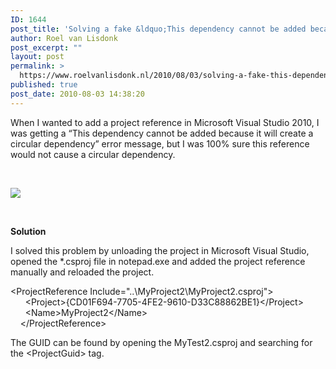 ```yaml
---
ID: 1644
post_title: 'Solving a fake &ldquo;This dependency cannot be added because it will create a circular dependency&rdquo; in Microsoft Visual Studio 2010'
author: Roel van Lisdonk
post_excerpt: ""
layout: post
permalink: >
  https://www.roelvanlisdonk.nl/2010/08/03/solving-a-fake-this-dependency-cannot-be-added-because-it-will-create-a-circular-dependency-in-microsoft-visual-studio-2010/
published: true
post_date: 2010-08-03 14:38:20
---
```

<p>When I wanted to add a project reference in Microsoft Visual Studio 2010, I was getting a “This dependency cannot be added because it will create a circular dependency” error message, but I was 100% sure this reference would not cause a circular dependency.</p>  <p>&#160;</p>  <p><img src="http://blogs.msdn.com/blogfiles/saraford/WindowsLiveWriter/DidyouknowHowtochangethebuildorderforyou_CB00/image_12.png" /></p>  <p>&#160;</p>  <p><strong>Solution</strong></p>  <p>I solved this problem by unloading the project in Microsoft Visual Studio, opened the *.csproj file in notepad.exe and added the project reference manually and reloaded the project.</p>  <p>&lt;ProjectReference Include=&quot;..\MyProject2\MyProject2.csproj&quot;&gt;   <br />&#160;&#160;&#160;&#160;&#160; &lt;Project&gt;{CD01F694-7705-4FE2-9610-D33C88862BE1}&lt;/Project&gt;    <br />&#160;&#160;&#160;&#160;&#160; &lt;Name&gt;MyProject2&lt;/Name&gt;    <br />&#160;&#160;&#160; &lt;/ProjectReference&gt;</p>  <p>The GUID can be found by opening the MyTest2.csproj and searching for the &lt;ProjectGuid&gt; tag.</p>